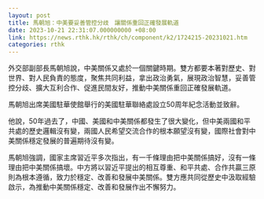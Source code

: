 ```yaml
---
layout: post
title: 馬朝旭：中美要妥善管控分歧　讓關係重回正確發展軌道
date: 2023-10-21 22:31:07.000000000 +08:00
link: https://news.rthk.hk/rthk/ch/component/k2/1724215-20231021.htm
categories: rthk
---
```


外交部副部長馬朝旭說，中美關係又處於一個關鍵時期。雙方都要本著對歷史、對世界、對人民負責的態度，聚焦共同利益，拿出政治勇氣，展現政治智慧，妥善管控分歧、擴大互利合作、促進民間友好，推動中美關係重回正確發展軌道。

馬朝旭出席美國駐華使館舉行的美國駐華聯絡處設立50周年紀念活動並致辭。

他說，50年過去了，中國、美國和中美關係都發生了很大變化，但中美兩國和平共處的歷史邏輯沒有變，兩國人民希望交流合作的根本願望沒有變，國際社會對中美關係穩定發展的普遍期待沒有變。 

馬朝旭強調，國家主席習近平多次指出，有一千條理由把中美關係搞好，沒有一條理由把中美關係搞壞。中方將以習近平提出的相互尊重、和平共處、合作共贏三原則為根本遵循，致力於穩定、改善和發展中美關係。雙方應共同從歷史中汲取經驗啟示，為推動中美關係穩定、改善和發展作出不懈努力。
